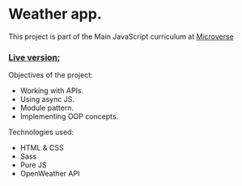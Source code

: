 # Weather app.

This project is part of the Main JavaScript curriculum at [Microverse](https://www.microverse.org/)

### [Live version](https://raw.githack.com/codingAngarita/Weather-app/feature/basic-functionality/dist/index.html);

Objectives of the project:

* Working with APIs.
* Using async JS.
* Module pattern.
* Implementing OOP concepts.

Technologies used:

* HTML & CSS
* Sass
* Pure JS
* OpenWeather API
